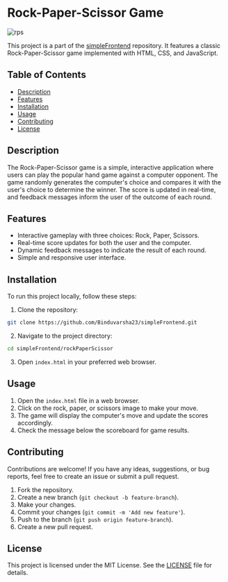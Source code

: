# Rock-Paper-Scissor Game

![rps](https://github.com/Binduvarsha23/simpleFrontend/assets/123391226/80629473-4e5b-4a15-9787-3e3c7a61f383)


This project is a part of the [simpleFrontend](https://github.com/Binduvarsha23/simpleFrontend) repository. It features a classic Rock-Paper-Scissor game implemented with HTML, CSS, and JavaScript.

## Table of Contents

- [Description](#description)
- [Features](#features)
- [Installation](#installation)
- [Usage](#usage)
- [Contributing](#contributing)
- [License](#license)

## Description

The Rock-Paper-Scissor game is a simple, interactive application where users can play the popular hand game against a computer opponent. The game randomly generates the computer's choice and compares it with the user's choice to determine the winner. The score is updated in real-time, and feedback messages inform the user of the outcome of each round.

## Features

- Interactive gameplay with three choices: Rock, Paper, Scissors.
- Real-time score updates for both the user and the computer.
- Dynamic feedback messages to indicate the result of each round.
- Simple and responsive user interface.

## Installation

To run this project locally, follow these steps:

1. Clone the repository:

```bash
git clone https://github.com/Binduvarsha23/simpleFrontend.git
```

2. Navigate to the project directory:

```bash
cd simpleFrontend/rockPaperScissor
```

3. Open `index.html` in your preferred web browser.

## Usage

1. Open the `index.html` file in a web browser.
2. Click on the rock, paper, or scissors image to make your move.
3. The game will display the computer's move and update the scores accordingly.
4. Check the message below the scoreboard for game results.

## Contributing

Contributions are welcome! If you have any ideas, suggestions, or bug reports, feel free to create an issue or submit a pull request.

1. Fork the repository.
2. Create a new branch (`git checkout -b feature-branch`).
3. Make your changes.
4. Commit your changes (`git commit -m 'Add new feature'`).
5. Push to the branch (`git push origin feature-branch`).
6. Create a new pull request.

## License

This project is licensed under the MIT License. See the [LICENSE](../LICENSE) file for details.
